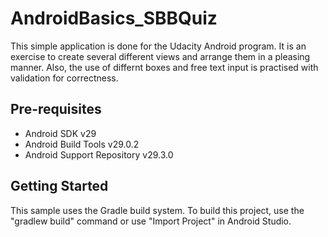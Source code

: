 # AndroidBasics_SBBQuiz

This simple application is done for the Udacity Android program. It is an exercise to create
several different views and arrange them in a pleasing manner. Also, the use of differnt boxes
and free text input is practised with validation for correctness.

Pre-requisites
--------------

- Android SDK v29
- Android Build Tools v29.0.2
- Android Support Repository v29.3.0

Getting Started
---------------

This sample uses the Gradle build system. To build this project, use the
"gradlew build" command or use "Import Project" in Android Studio.

